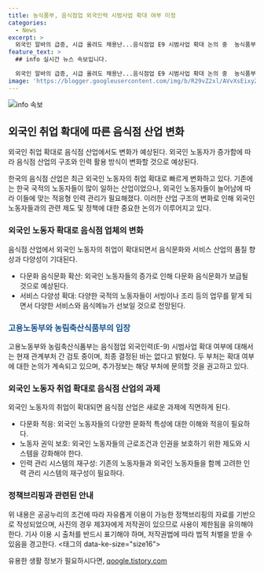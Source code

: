 ```yaml
---
title: 농식품부, 음식점업 외국인력 시범사업 확대 여부 미정
categories:
  - News
excerpt: >
  외국인 알바의 급증, 시급 올려도 채용난...음식점업 E9 시범사업 확대 논의 중  농식품부는 음식점업의 외국인 노동력 확대 여부를 검토 중이라고 설명했다. 현재까지는 확정된 결정이 없으며, 관련 문의는 고용노동부 외국인력지원과와 농림축산식품부 식품외식산업과로 연락할 수 있다. 외국인 알바의 증가에 대비하기 위해 정책이 적극적으로 논의되고 있는 가운데, 음식점업의 E9 시범사업이 확대될 가능성도 제기되고 있다.
feature_text: >
  ## info 실시간 뉴스 속보입니다.

  외국인 알바의 급증, 시급 올려도 채용난...음식점업 E9 시범사업 확대 논의 중  농식품부는 음식점업의 외국인 노동력 확대 여부를 검토 중이라고 설명했다. 현재까지는 확정된 결정이 없으며, 관련 문의는 고용노동부 외국인력지원과와 농림축산식품부 식품외식산업과로 연락할 수 있다. 외국인 알바의 증가에 대비하기 위해 정책이 적극적으로 논의되고 있는 가운데, 음식점업의 E9 시범사업이 확대될 가능성도 제기되고 있다.
image: 'https://blogger.googleusercontent.com/img/b/R29vZ2xl/AVvXsEixyZcFfHzMRdzZMjFBmAUKJYCLCGyLL1o632UiGVXcaFdKo_bkvkuCioo0uUKlGfBVcT3P84aROyZIXSBEx3Aw5nCQ3pTgDom1WDC4m8eifvWiAmWEEVb4x6G_l8C0QH225ldMjyaFvpxGEBGNO37VmDTDMHGhJPq73UglMfDca1-0aw/s1600/blogspot.png'
---
```


<p><img src="https://blogger.googleusercontent.com/img/b/R29vZ2xl/AVvXsEixyZcFfHzMRdzZMjFBmAUKJYCLCGyLL1o632UiGVXcaFdKo_bkvkuCioo0uUKlGfBVcT3P84aROyZIXSBEx3Aw5nCQ3pTgDom1WDC4m8eifvWiAmWEEVb4x6G_l8C0QH225ldMjyaFvpxGEBGNO37VmDTDMHGhJPq73UglMfDca1-0aw/s1600/blogspot.png" alt="info 속보" /></p>

<h2 data-ke-size="size26">외국인 취업 확대에 따른 음식점 산업 변화</h2>

<p>외국인 취업 확대로 음식점 산업에서도 변화가 예상된다. 외국인 노동자가 증가함에 따라 음식점 산업의 구조와 인력 활용 방식이 변화할 것으로 예상된다.</p>

<p data-ke-size="size16">한국의 음식점 산업은 최근 외국인 노동자의 취업 확대로 빠르게 변화하고 있다. 기존에는 한국 국적의 노동자들이 많이 일하는 산업이었으나, 외국인 노동자들이 늘어남에 따라 이들에 맞는 적응형 인력 관리가 필요해졌다. 이러한 산업 구조의 변화로 인해 외국인 노동자들과의 관련 제도 및 정책에 대한 중요한 논의가 이루어지고 있다.</p>

<h3>외국인 노동자 확대로 음식점 업체의 변화</h3>

<p>음식점 산업에서 외국인 노동자의 취업이 확대되면서 음식문화와 서비스 산업의 품질 향상과 다양성이 기대된다. </p>

<ul>
  <li>다문화 음식문화 확산: 외국인 노동자들의 증가로 인해 다문화 음식문화가 보급될 것으로 예상된다.</li>
  <li>서비스 다양성 확대: 다양한 국적의 노동자들이 서빙이나 조리 등의 업무를 맡게 되면서 다양한 서비스와 음식메뉴가 선보일 것으로 전망된다.</li>
</ul>

<h3><b><span style="color: #1a5490;">고용노동부와 농림축산식품부의 입장</span></b></h3>

<p>고용노동부와 농림축산식품부는 음식점업 외국인력(E-9) 시범사업 확대 여부에 대해서는 현재 관계부처 간 검토 중이며, 최종 결정된 바는 없다고 밝혔다. 두 부처는 확대 여부에 대한 논의가 계속되고 있으며, 추가정보는 해당 부처에 문의할 것을 권고하고 있다.</p>

<h3>외국인 노동자 취업 확대로 음식점 산업의 과제</h3>

<p>외국인 노동자의 취업이 확대되면 음식점 산업은 새로운 과제에 직면하게 된다.</p>

<ul>
  <li>다문화 적응: 외국인 노동자들의 다양한 문화적 특성에 대한 이해와 적응이 필요하다.</li>
  <li>노동자 권익 보호: 외국인 노동자들의 근로조건과 인권을 보호하기 위한 제도와 시스템을 강화해야 한다.</li>
  <li>인력 관리 시스템의 재구성: 기존의 노동자들과 외국인 노동자들을 함께 고려한 인력 관리 시스템의 재구성이 필요하다.</li>
</ul>

<h3>정책브리핑과 관련된 안내</h3>

<p>위 내용은 공공누리의 조건에 따라 자유롭게 이용이 가능한 정책브리핑의 자료를 기반으로 작성되었으며, 사진의 경우 제3자에게 저작권이 있으므로 사용이 제한됨을 유의해야 한다. 기사 이용 시 출처를 반드시 표기해야 하며, 저작권법에 따라 법적 처벌을 받을 수 있음을 경고한다. 
&lt;태그의 data-ke-size="size16"></p>
유용한 생활 정보가 필요하시다면, <a href="https://qoogle.tistory.com" rel="dofollow">qoogle.tistory.com</a>


